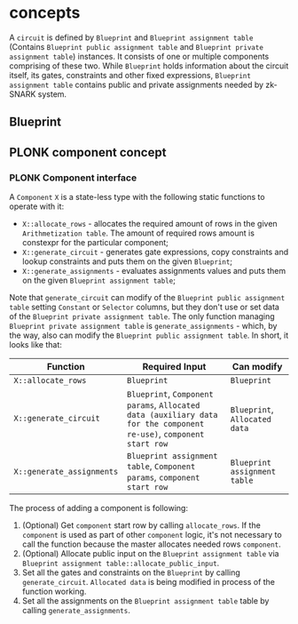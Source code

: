 # concepts

A `circuit` is defined by `Blueprint` and `Blueprint assignment table` (Contains `Blueprint public assignment table` and `Blueprint private assignment table`) instances. It consists of one or multiple components comprising of these two. While `Blueprint` holds information about the circuit itself, its gates, constraints and other fixed expressions, `Blueprint assignment table` contains public and private assignments needed by zk-SNARK system.

## Blueprint

## PLONK component concept

### PLONK Component interface

A `Component` `X` is a state-less type with the following static functions to operate with it:

- `X::allocate_rows` - allocates the required amount of rows in the given `Arithmetization table`. The amount of required rows amount is constexpr for the particular component;
- `X::generate_circuit` - generates gate expressions, copy constraints and lookup constraints and puts them on the given `Blueprint`;
- `X::generate_assignments` - evaluates assignments values and puts them on the given `Blueprint assignment table`;

Note that `generate_circuit` can modify of the `Blueprint public assignment table` setting `Constant` or `Selector` columns, but they don't use or set data of the `Blueprint private assignment table`. The only function managing `Blueprint private assignment table` is `generate_assignments` - which, by the way, also can modify the `Blueprint public assignment table`. In short, it looks like that:

| Function                  | Required Input                                                                                                     | Can modify                    |
| ------------------------- | ------------------------------------------------------------------------------------------------------------------ | ----------------------------- |
| `X::allocate_rows`        | `Blueprint`                                                                                                        | `Blueprint`                   |
| `X::generate_circuit`     | `Blueprint`, `Component params`, `Allocated data (auxiliary data for the component re-use)`, `component start row` | `Blueprint`, `Allocated data` |
| `X::generate_assignments` | `Blueprint assignment table`, `Component params`, `component start row`                                            | `Blueprint assignment table`  |

The process of adding a component is following:

1. (Optional) Get `component` start row by calling `allocate_rows`. If the `component` is used as part of other `component` logic, it's not necessary to call the function because the master allocates needed rows `component`.
2. (Optional) Allocate public input on the `Blueprint assignment table` via `Blueprint assignment table::allocate_public_input`.
3. Set all the gates and constraints on the `Blueprint` by calling `generate_circuit`. `Allocated data` is being modified in process of the function working.
4. Set all the assignments on the `Blueprint assignment table` table by calling `generate_assignments`.
